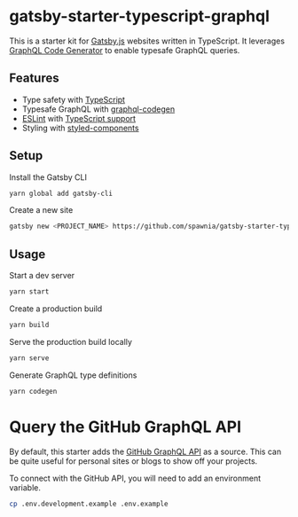 # gatsby-starter-typescript-graphql

This is a starter kit for [Gatsby.js](https://www.gatsbyjs.org/) websites written in TypeScript.
It leverages [GraphQL Code Generator](https://graphql-code-generator.com/) to enable typesafe GraphQL queries.

## Features

- Type safety with [TypeScript](https://www.typescriptlang.org/)
- Typesafe GraphQL with [graphql-codegen](https://graphql-code-generator.com/)
- [ESLint](https://eslint.org/) with [TypeScript support](https://typescript-eslint.io/)
- Styling with [styled-components](https://emotion.sh/)

## Setup

Install the Gatsby CLI

```bash
yarn global add gatsby-cli
```

Create a new site

```bash
gatsby new <PROJECT_NAME> https://github.com/spawnia/gatsby-starter-typescript-graphql
```

## Usage

Start a dev server

```bash
yarn start
```

Create a production build

```bash
yarn build
```

Serve the production build locally

```bash
yarn serve
```

Generate GraphQL type definitions

```bash
yarn codegen
```

# Query the GitHub GraphQL API

By default, this starter adds the [GitHub GraphQL API](https://developer.github.com/v4/) as a source.
This can be quite useful for personal sites or blogs to show off your projects.

To connect with the GitHub API, you will need to add an environment variable.

```bash
cp .env.development.example .env.example
```
